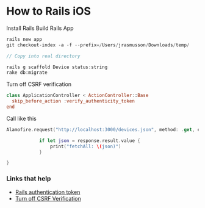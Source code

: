 # How to Rails iOS

Install Rails
Build Rails App

```swift
rails new app
git checkout-index -a -f --prefix=/Users/jrasmusson/Downloads/temp/

// Copy into real directory

rails g scaffold Device status:string
rake db:migrate
```

Turn off CSRF verification

```swift
class ApplicationController < ActionController::Base
  skip_before_action :verify_authenticity_token
end
```

Call like this

```swift
Alamofire.request("http://localhost:3000/devices.json", method: .get, encoding: JSONEncoding.default, headers: headers).responseJSON { response in

            if let json = response.result.value {
                print("fetchAll: \(json)")
            }

}
```        

### Links that help

* [Rails authentication token](https://www.joshqn.com/consuming-a-rails-api-using-alamofire/)
* [Turn off CSRF Verification](https://teamtreehouse.com/library/build-a-rails-api/coding-the-api/rails-api-csrf-verification)
